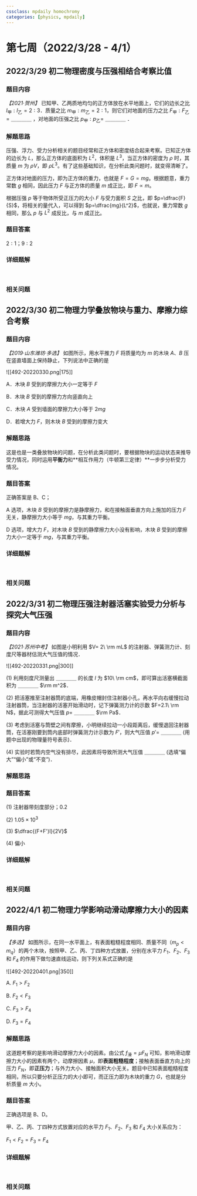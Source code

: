 ```yaml
---
cssclass: mpdaily homochromy
categories: [physics, mpdaily]
---
```


# 第七周（2022/3/28 - 4/1）


## 2022/3/29 初二物理密度与压强相结合考察比值

### 题目内容

*【2021·贺州】* 已知甲、乙两质地均匀的正方体放在水平地面上，它们的边长之比 $l_\text{甲} : l_\text{乙} =2:3$．质量之比 $m_\text{甲} : m_\text{乙} =2:1$，则它们对地面的压力之比 $F_\text{甲} : F_\text{乙} =$ ＿＿＿＿ ，对地面的压强之比 $p_\text{甲}:p_\text{乙}=$ ＿＿＿＿ ．

### 解题思路

压强、浮力、受力分析相关的题目经常和正方体和密度结合起来考察。已知正方体的边长为 $L$，那么正方体的底面积为 $L^2$，体积是 $L^3$，当正方体的密度为 $\rho$ 时，其质量 $m$ 为 $\rho V$，即 $\rho L^3$。有了这些基础知识，在分析此类问题时，就变得清晰了。

正方体对地面的压力，即为正方体的重力，也就是 $F=G=mg$。根据题意，重力常数 $g$ 相同，因此压力 $F$ 与正方体的质量 $m$ 成正比，即 $F \propto m$。

根据压强 $p$ 等于物体所受正压力的大小 $F$ 与受力面积 $S$ 之比，即 $p=\dfrac{F}{S}$，将相关的量代入，可以得到 $p=\dfrac{mg}{L^2}$，也就说，重力常数 $g$ 相同，那么 $p$ 与 $L^2$ 成反比，与 $m$ 成正比。

### 题目答案

$2:1$；$9:2$

### 详细题解

<br>

### 相关问题




## 2022/3/30 初二物理力学叠放物块与重力、摩擦力综合考察

### 题目内容

*【2019·山东潍坊·多选】* 如图所示，用水平推力 $F$ 将质量均为 $m$ 的木块 $A$、$B$ 压在竖直墙面上保持静止，下列说法中正确的是

![[492-20220330.png|175]]

A．木块 $B$ 受到的摩擦力大小一定等于 $F$

B．木块 $B$ 受到的摩擦力方向竖直向上

C．木块 $A$ 受到墙面的摩擦力大小等于 $2mg$

D．若增大力 $F$，则木块 $B$ 受到的摩擦力变大

### 解题思路

这是也是一类叠放物块的问题，在分析此类问题时，要根据物块的运动状态来推导受力情况，同时运用**平衡力**和**相互作用力（牛顿第三定律）**一步步分析受力情况。

### 题目答案

正确答案是 B、C；

A 选项，木块 $B$ 受到的摩擦力是静摩擦力，和在接触面垂直方向上施加的压力 $F$ 无关，静摩擦力大小等于 $mg$，与其重力平衡。

D 选项，增大力 $F$，对木块 $B$ 受到的静摩擦力大小没有影响，木块 $B$ 受到的摩擦力大小一定等于 $mg$，与其重力平衡。

### 详细题解

<br>

### 相关问题




## 2022/3/31 初二物理压强注射器活塞实验受力分析与探究大气压强

### 题目内容

*【2021·苏州中考】* 如图是小明利用 $V= 2\ \rm mL$ 的注射器、弹簧测力计、刻度尺等器材估测大气压值的情况．

![[492-20220331.png|300]]

(1) 利用刻度尺测量出 ＿＿＿＿ 的长度 $l$ 为 $10\ \rm cm$，即可算出活塞横截面积为 ＿＿＿＿ $\rm m^2$．

(2) 把活塞推至注射器筒的底端，用橡皮帽封住注射器小孔，再水平向右缓慢拉动注射器筒，当注射器的活塞开始滑动时，记下弹簧测力计的示数 $F=2.1\ \rm N$，据此可测得大气压值 $p =$  ＿＿＿＿ $\rm Pa$．

(3) 考虑到活塞与筒壁之间有摩擦，小明继续拉动一小段距离后，缓慢退回注射器筒，在活塞刚要到筒内底部时弹簧测力计示数为 $F'$，则大气压值 $p'=$  ＿＿＿＿ (用题中出现的物理量符号表示)．

(4) 实验时若筒内空气没有排尽，此因素将导致所测大气压值 ＿＿＿＿ (选填“偏大”“偏小”或“不变”)．

### 解题思路



### 题目答案

(1) 注射器带刻度部分；0.2

(2) $1.05 \times 10^3$

(3) $\dfrac{(F+F')l}{2V}$

(4) 偏小

### 详细题解

<br>

### 相关问题




## 2022/4/1 初二物理力学影响动滑动摩擦力大小的因素

### 题目内容

*【多选】* 如图所示，在同一水平面上，有表面粗糙程度相同、质量不同（$m_p < m_q$）的两个木块，按照甲、乙、丙、丁四种方式放置，分别在水平力 $F_1$、$F_2$、$F_3$ 和 $F_4$ 的作用下做匀速直线运动，则下列关系式正确的是

![[492-20220401.png|350]]

A. $F_1>F_2$

B. $F_2<F_3$

C. $F_3>F_4$

D. $F_3=F_4$

### 解题思路

这道题考察的是影响滑动摩擦力大小的因素。由公式 $f_{\text{滑}}= \mu F_N$ 可知，影响滑动摩擦力大小的因素有两个，动摩擦因素 $\mu$，即**表面粗糙程度**；接触表面垂直方向上的压力 $F_N$，即**正压力**；与外力大小、接触面积大小无关。题目中已知表面粗糙程度相同，所以只要分析正压力的大小即可，而正压力即为木块的重力 $G$，也就是分析质量 $m$ 大小。

### 题目答案

正确选项是 B、D。

甲、乙、丙、丁四种方式放置对应的水平力 $F_1$、$F_2$、$F_3$ 和 $F_4$ 大小关系应为：

$F_1<F_2=F_3=F_4$

### 详细题解

<br>

### 相关问题


